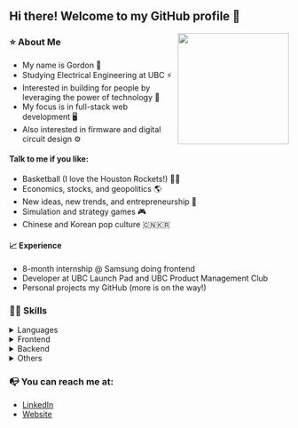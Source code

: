 ## Hi there! Welcome to my GitHub profile 👋

<img align="right" src="https://notion-avatar.vercel.app/api/img/eyJmYWNlIjo5LCJub3NlIjozLCJtb3V0aCI6MCwiZXllcyI6OSwiZXllYnJvd3MiOjE1LCJnbGFzc2VzIjowLCJoYWlyIjozMywiYWNjZXNzb3JpZXMiOjAsImRldGFpbHMiOjAsImJlYXJkIjowLCJmbGlwIjowLCJjb2xvciI6InJnYmEoMjU1LCAwLCAwLCAwKSIsInNoYXBlIjoibm9uZSJ9" width="200">

### ⭐ About Me

- My name is Gordon 🐼
- Studying Electrical Engineering at UBC ⚡️
- Interested in building for people by leveraging the power of technology 💼 
- My focus is in full-stack web development 🖥️
- Also interested in firmware and digital circuit design ⚙️

#### Talk to me if you like:

- Basketball (I love the Houston Rockets!) 🏀🚀
- Economics, stocks, and geopolitics 🌎
- New ideas, new trends, and entrepreneurship 📍
- Simulation and strategy games 🎮
- Chinese and Korean pop culture 🇨🇳🇰🇷

#### 📈 Experience

- 8-month internship @ Samsung doing frontend
- Developer at UBC Launch Pad and UBC Product Management Club
- Personal projects my GitHub (more is on the way!)

### 🧑‍💻 Skills
<details>
  <summary>Languages</summary>
  
- JS/TS
- Python
- Java
- SQL
- HTML/CSS
- C
- Arm Assembly
</details>

<details>
  <summary>Frontend</summary>
  
- React.js
- React Native
- Webpack, Vite
- Redux
</details>

<details>
  <summary>Backend</summary>
  
- Django
- Flask
- Express.js
- Spring
- Node.js
</details>

<details>
  <summary>Others</summary>
  
- AWS (Amplify, S3, Lambda, Cloud Development Kit)
- Docker
- Git
- MongoDB
- PostgreSQL
- Mocha, Jest, Pytest, JUnit
</details>

### 📭 You can reach me at:
- [LinkedIn](http://linkedin.com/in/gordon-cheung-hwc/)
- [Website](https://hgjnnf.github.io) 
